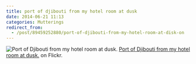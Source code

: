 ```yaml
---
title: port of djibouti from my hotel room at dusk
date: 2014-06-21 11:13
categories: Mutterings
redirect_from:
  - /post/89459252880/port-of-djibouti-from-my-hotel-room-at-disk-on
---
```

![Port of Djibouti from my hotel room at dusk.](https://64.media.tumblr.com/54917df400b0de4cd51ea76c1c0dd4e7/tumblr_n7iyaywNpy1szvcjuo1_640.jpg)
[Port of Djibouti from my hotel room at dusk.](https://www.flickr.com/photos/rhwood/14493260003/) on Flickr.
